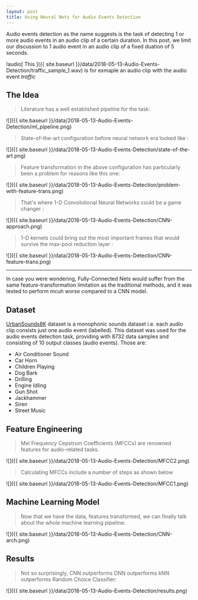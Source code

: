 ```yaml
---
layout: post
title: Using Neural Nets for Audio Events Detection
---
```


Audio events detection as the name suggests is the task of detecting 1 or more audio events in an audio clip of a 
certain duration. In this post, we limit our discussion to 1 audio event in an audio clip of a fixed duation of 5 seconds.  

!audio[ This ]({{ site.baseurl }}/data/2018-05-13-Audio-Events-Detection/traffic_sample_1.wav) is for exmaple an audio clip with the audio event _traffic_  

## The Idea

> Literature has a well established pipeline for the task:   

![]({{ site.baseurl }}/data/2018-05-13-Audio-Events-Detection/ml_pipeline.png)

> State-of-the-art configuration before neural network era looked like :  

![]({{ site.baseurl }}/data/2018-05-13-Audio-Events-Detection/state-of-the-art.png)

> Feature transformation in the above configuration has particularly been a problem for reasons like this one:  

![]({{ site.baseurl }}/data/2018-05-13-Audio-Events-Detection/problem-with-feature-trans.png)

> That's where 1-D Convolutional Neural Networks could be a game changer :   

![]({{ site.baseurl }}/data/2018-05-13-Audio-Events-Detection/CNN-approach.png)

> 1-D kernels could bring out the most important frames that would survive the max-pool reduction layer :  

![]({{ site.baseurl }}/data/2018-05-13-Audio-Events-Detection/CNN-feature-trans.png)  

----
In case you were wondering, Fully-Connected Nets would suffer from the same feature-transformation limitation as the traditional methods, and it was tested to perform mcuh worse compared to a CNN model.


## Dataset
[UrbanSounds8K](https://serv.cusp.nyu.edu/projects/urbansounddataset/urbansound8k.html) dataset is a monophonic sounds dataset i.e. each audio clip consists just one audio event (labelled). This dataset was used for the audio events detection task, providing with 8732 data samples and consisting of 10 output classes (audio events). Those are:  

* Air Conditioner Sound
* Car Horn
* Children Playing
* Dog Bark
* Drilling
* Engine Idling
* Gun Shot
* Jackhammer
* Siren
* Street Music  


## Feature Engineering
> Mel Frequency Cepstrum Coefficients (MFCCs) are renowned features for audio-related tasks.    

![]({{ site.baseurl }}/data/2018-05-13-Audio-Events-Detection/MFCC2.png)

> Calculating MFCCs include a number of steps as shown below   

![]({{ site.baseurl }}/data/2018-05-13-Audio-Events-Detection/MFCC1.png)

## Machine Learning Model
> Now that we have the data, features transformed, we can finally talk about the whole machine learning pipeline:   

![]({{ site.baseurl }}/data/2018-05-13-Audio-Events-Detection/CNN-arch.png)

## Results
> Not so surprisingly, CNN outperforms DNN outperforms kNN outperforms Random Choice Classifier:   

![]({{ site.baseurl }}/data/2018-05-13-Audio-Events-Detection/results.png)
